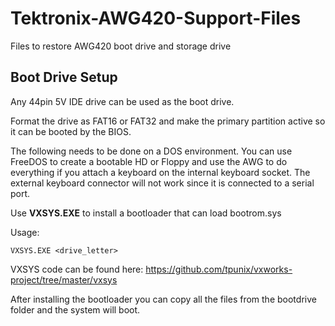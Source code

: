 # Tektronix-AWG420-Support-Files
Files to restore AWG420 boot drive and storage drive

## Boot Drive Setup
Any 44pin 5V IDE drive can be used as the boot drive.

Format the drive as FAT16 or FAT32 and make the primary partition active so it can be booted by the BIOS.

The following needs to be done on a DOS environment.  You can use FreeDOS to create a bootable HD or Floppy and use the AWG to do everything if you attach a keyboard on the internal keyboard socket.  The external keyboard connector will not work since it is connected to a serial port.

Use **VXSYS.EXE** to install a bootloader that can load bootrom.sys

Usage:
```
VXSYS.EXE <drive_letter>
```

VXSYS code can be found here: https://github.com/tpunix/vxworks-project/tree/master/vxsys

After installing the bootloader you can copy all the files from the bootdrive folder and the system will boot.
